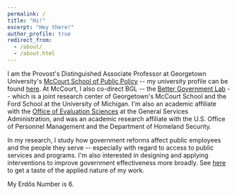 ```yaml
---
permalink: /
title: "Hi!"
excerpt: "Hey there!"
author_profile: true
redirect_from: 
  - /about/
  - /about.html
---
```


I am the Provost's Distinguished Associate Professor at Georgetown University's <a href="https://mccourt.georgetown.edu" target="_blank">McCourt School of Public Policy</a> -- my university profile can be found <a href="https://gufaculty360.georgetown.edu/s/contact/0031Q00002CYX4KQAX/sebastian-jilke" target="_blank">here</a>. At McCourt, I also co-direct BGL -- the <a href="https://www.bettergovernmentlab.org" target="_blank">Better Government Lab</a> --  which is a joint research center of Georgetown's McCourt School and the Ford School at the University of Michigan. I'm also an academic affiliate with the <a href="https://oes.gsa.gov" target="_blank">Office of Evaluation Sciences</a> at the General Services Administration, and was an academic research affiliate with the U.S. Office of Personnel Management and the Department of Homeland Security.

In my research, I study how government reforms affect public employees and the people they serve -- especially with regard to access to public services and programs. I'm also interested in designing and applying interventions to improve government effectiveness more broadly. See <a href="https://mccourt.georgetown.edu/news/finding-out-what-works/" target="_blank">here</a> to get a taste of the applied nature of my work.

My Erdős Number is 6.
